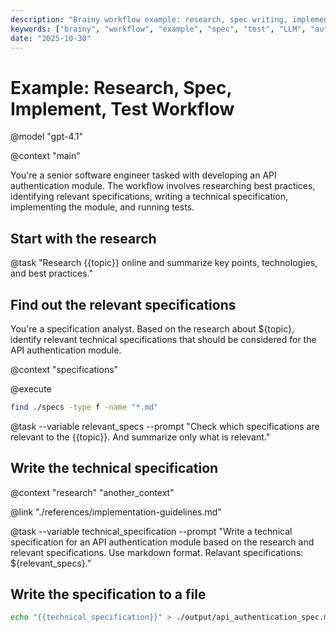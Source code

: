 ```yaml
---
description: "Brainy workflow example: research, spec writing, implementation, and testing using deterministic and agentic steps."
keywords: ["brainy", "workflow", "example", "spec", "test", "LLM", "automation"]
date: "2025-10-30"
---
```


# Example: Research, Spec, Implement, Test Workflow

@model "gpt-4.1" 
<!-- gpt-4.1 is the default model used for agent prompts. -->

@context "main" 
<!-- All text and output after this line is in the 'main' context, which is the default context if not specified. -->

You're a senior software engineer tasked with developing an API authentication module. The workflow involves researching best practices, identifying relevant specifications, writing a technical specification, implementing the module, and running tests.

## Start with the research
@task "Research {{topic}} online and summarize key points, technologies, and best practices."
<!-- {{topic}} is a parameter passed to the workflow -->

## Find out the relevant specifications
You're a specification analyst. Based on the research about ${topic}, identify relevant technical specifications that should be considered for the API authentication module.

@context "specifications" 
<!-- Clean context for specification analysis -->

@execute
  ```bash
  find ./specs -type f -name "*.md"
  ```

@task
 --variable relevant_specs
 --prompt "Check which specifications are relevant to the {{topic}}. And summarize only what is relevant."
<!-- {{topic}} is a parameter passed to the workflow -->

## Write the technical specification
@context "research" "another_context" 
<!-- Combine contexts to provide full context for spec writing -->

@link "./references/implementation-guidelines.md"

@task 
  --variable technical_specification
  --prompt "Write a technical specification for an API authentication module based on the research and relevant specifications. Use markdown format. Relavant specifications: ${relevant_specs}."

## Write the specification to a file
```bash
echo "{{technical_specification}}" > ./output/api_authentication_spec.md
```
